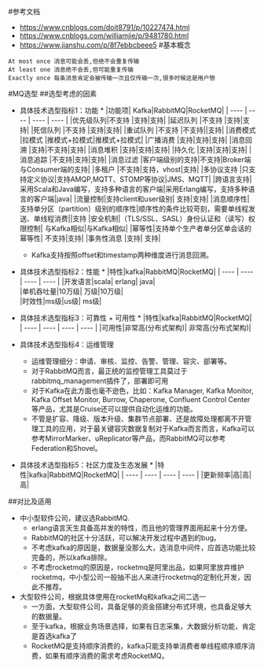 #参考文档
* https://www.cnblogs.com/doit8791/p/10227474.html
* https://www.cnblogs.com/williamjie/p/9481780.html
* https://www.jianshu.com/p/8f7ebbcbeee5
#基本概念
````
At most once 消息可能会丢,但绝不会重复传输 
At least one 消息绝不会丢,但可能重复传输
Exactly once 每条消息肯定会被传输一次且仅传输一次,很多时候这是用户戀
````
#MQ选型
##选型考虑的因素
* 具体技术选型指标1：功能
    *
    |功能项| Kafka|RabbitMQ|RocketMQ|
    |  ----  | ----  | ----  | ----  |
    |优先级队列|不支持	|支持|支持|
    |延迟队列	|不支持	|支持|支持|
    |死信队列	|不支持	|支持|支持|
    |重试队列	|不支持	|不支持||支持|
    |消费模式	|拉模式	|推模式+拉模式|推模式+拉模式|
    |广播消费	|支持|支持|支持|
    |消息回溯	|支持|不支持|支持|
    |消息堆积	|支持|支持|支持|
    |持久化	|支持|支持|支持|
    |消息追踪	|不支持|支持|支持|
    |消息过滤	|客户端级别的支持|不支持|Broker端与Consumer端的支持|
    |多租户	|不支持|支持，vhost|支持|
    |多协议支持	|只支持定义协议|支持AMQP,MQTT、STOMP等协议|JMS、MQTT|
    |跨语言支持|采用Scala和Java编写，支持多种语言的客户端|采用Erlang编写，支持多种语言的客户端|java|
    |流量控制|支持client和user级别|	支持|支持|
    |消息顺序性|支持单分区（partition）级别的顺序性|顺序性的条件比较苛刻，需要单线程发送、单线程消费||支持
    |安全机制|（TLS/SSL、SASL）身份认证和（读写）权限控制|	与Kafka相似|与Kafka相似|
    |幂等性|支持单个生产者单分区单会话的幂等性|	不支持|支持|
    |事务性消息	|支持|	支持|
    * Kafka支持按照offset和timestamp两种维度进行消息回溯。
    
* 具体技术选型指标2：性能
    *
    |特性|kafka|RabbitMQ|RocketMQ|
    |  ----  | ----  | ----  | ---- | 
    |开发语言|scala|	erlang|	java|	
    |单机吞吐量|10万级|	万级|10万级|	
    |时效性|ms级|us级|	ms级|
* 具体技术选型指标3：可靠性 + 可用性
    * 
    |特性|kafka|RabbitMQ|RocketMQ|
    |  ----  | ----  | ----  | ---- | 
    |可用性|非常高(分布式架构)|	非常高(分布式架构)|	
* 具体技术选型指标4：运维管理
    * 运维管理细分：申请、审核、监控、告警、管理、容灾、部署等。
    * 对于RabbitMQ而言，最正统的监控管理工具莫过于rabbitmq_management插件了，部署即可用
    * 对于Kafka在此方面也毫不逊色，比如：Kafka Manager, Kafka Monitor, Kafka Offset Monitor, Burrow, Chaperone, Confluent Control Center等产品，尤其是Cruise还可以提供自动化运维的功能。
    * 不管是扩容、降级、版本升级、集群节点部署、还是故障处理都离不开管理工具的应用，对于最关键容灾数据复制对于Kafka而言而言，Kafka可以参考MirrorMarker、uReplicator等产品，而RabbitMQ可以参考Federation和Shovel。
* 具体技术选型指标5：社区力度及生态发展
    *
    |特性|kafka|RabbitMQ|RocketMQ|
    |  ----  | ----  | ----  | ---- | 
    |更新频率|高|高|高|	
    
##对比及适用
* 中小型软件公司，建议选RabbitMQ.
   * erlang语言天生具备高并发的特性，而且他的管理界面用起来十分方便。
   * RabbitMQ的社区十分活跃，可以解决开发过程中遇到的bug。
   * 不考虑kafka的原因是，数据量没那么大，选消息中间件，应首选功能比较完备的，所以kafka排除。
   * 不考虑rocketmq的原因是，rocketmq是阿里出品，如果阿里放弃维护rocketmq，中小型公司一般抽不出人来进行rocketmq的定制化开发，因此不推荐。
* 大型软件公司，根据具体使用在rocketMq和kafka之间二选一
   * 一方面，大型软件公司，具备足够的资金搭建分布式环境，也具备足够大的数据量。
   * 至于kafka，根据业务场景选择，如果有日志采集，大数据分析功能，肯定是首选kafka了
   * RocketMQ是支持顺序消费的，kafka只能支持单消费者单线程顺序顺序消费，如果有顺序消费的需求考虑RocketMQ。



